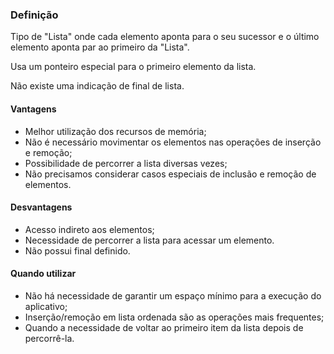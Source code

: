 ### Definição
Tipo de "Lista" onde cada elemento aponta para o seu sucessor e o último elemento aponta par ao primeiro da "Lista".

Usa um ponteiro especial para o primeiro elemento da lista.

Não existe uma indicação de final de lista.

#### Vantagens
- Melhor utilização dos recursos de memória;
- Não é necessário movimentar os elementos nas operações de inserção e remoção;
- Possibilidade de percorrer a lista diversas vezes;
- Não precisamos considerar casos especiais de inclusão e remoção de elementos.

#### Desvantagens
- Acesso indireto aos elementos;
- Necessidade de percorrer a lista para acessar um elemento.
- Não possui final definido.

#### Quando utilizar
- Não há necessidade de garantir um espaço mínimo para a execução do aplicativo;
- Inserção/remoção em lista ordenada são as operações mais frequentes;
- Quando a necessidade de voltar ao primeiro item da lista depois de percorrê-la.
